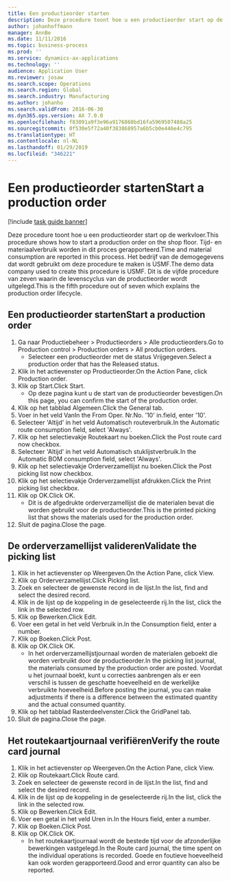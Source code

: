 ```yaml
---
title: Een productieorder starten
description: Deze procedure toont hoe u een productieorder start op de werkvloer.
author: johanhoffmann
manager: AnnBe
ms.date: 11/11/2016
ms.topic: business-process
ms.prod: ''
ms.service: dynamics-ax-applications
ms.technology: ''
audience: Application User
ms.reviewer: josaw
ms.search.scope: Operations
ms.search.region: Global
ms.search.industry: Manufacturing
ms.author: johanho
ms.search.validFrom: 2016-06-30
ms.dyn365.ops.version: AX 7.0.0
ms.openlocfilehash: f83091a9f3e96a9176860bd16fa5969507488a25
ms.sourcegitcommit: 0f530e5f72a40f383868957a6b5cb0e446e4c795
ms.translationtype: HT
ms.contentlocale: nl-NL
ms.lasthandoff: 01/29/2019
ms.locfileid: "346221"
---
```

# <a name="start-a-production-order"></a><span data-ttu-id="71bf9-103">Een productieorder starten</span><span class="sxs-lookup"><span data-stu-id="71bf9-103">Start a production order</span></span>

[!include [task guide banner](../../includes/task-guide-banner.md)]

<span data-ttu-id="71bf9-104">Deze procedure toont hoe u een productieorder start op de werkvloer.</span><span class="sxs-lookup"><span data-stu-id="71bf9-104">This procedure shows how to start a production order on the shop floor.</span></span> <span data-ttu-id="71bf9-105">Tijd- en materiaalverbruik worden in dit proces gerapporteerd.</span><span class="sxs-lookup"><span data-stu-id="71bf9-105">Time and material consumption are reported in this process.</span></span> <span data-ttu-id="71bf9-106">Het bedrijf van de demogegevens dat wordt gebruikt om deze procedure te maken is USMF.</span><span class="sxs-lookup"><span data-stu-id="71bf9-106">The demo data company used to create this procedure is USMF.</span></span> <span data-ttu-id="71bf9-107">Dit is de vijfde procedure van zeven waarin de levenscyclus van de productieorder wordt uitgelegd.</span><span class="sxs-lookup"><span data-stu-id="71bf9-107">This is the fifth procedure out of seven which explains the production order lifecycle.</span></span>


## <a name="start-a-production-order"></a><span data-ttu-id="71bf9-108">Een productieorder starten</span><span class="sxs-lookup"><span data-stu-id="71bf9-108">Start a production order</span></span>
1. <span data-ttu-id="71bf9-109">Ga naar Productiebeheer > Productieorders > Alle productieorders.</span><span class="sxs-lookup"><span data-stu-id="71bf9-109">Go to Production control > Production orders > All production orders.</span></span>
    * <span data-ttu-id="71bf9-110">Selecteer een productieorder met de status Vrijgegeven.</span><span class="sxs-lookup"><span data-stu-id="71bf9-110">Select a production order that has the Released status.</span></span>  
2. <span data-ttu-id="71bf9-111">Klik in het actievenster op Productieorder.</span><span class="sxs-lookup"><span data-stu-id="71bf9-111">On the Action Pane, click Production order.</span></span>
3. <span data-ttu-id="71bf9-112">Klik op Start.</span><span class="sxs-lookup"><span data-stu-id="71bf9-112">Click Start.</span></span>
    * <span data-ttu-id="71bf9-113">Op deze pagina kunt u de start van de productieorder bevestigen.</span><span class="sxs-lookup"><span data-stu-id="71bf9-113">On this page, you can confirm the start of the production order.</span></span>  
4. <span data-ttu-id="71bf9-114">Klik op het tabblad Algemeen.</span><span class="sxs-lookup"><span data-stu-id="71bf9-114">Click the General tab.</span></span>
5. <span data-ttu-id="71bf9-115">Voer in het veld Van</span><span class="sxs-lookup"><span data-stu-id="71bf9-115">In the From Oper.</span></span> <span data-ttu-id="71bf9-116">Nr.</span><span class="sxs-lookup"><span data-stu-id="71bf9-116">No.</span></span> <span data-ttu-id="71bf9-117">'10' in.</span><span class="sxs-lookup"><span data-stu-id="71bf9-117">field, enter '10'.</span></span>
6. <span data-ttu-id="71bf9-118">Selecteer 'Altijd' in het veld Automatisch routeverbruik.</span><span class="sxs-lookup"><span data-stu-id="71bf9-118">In the Automatic route consumption field, select 'Always'.</span></span>
7. <span data-ttu-id="71bf9-119">Klik op het selectievakje Routekaart nu boeken.</span><span class="sxs-lookup"><span data-stu-id="71bf9-119">Click the Post route card now checkbox.</span></span>
8. <span data-ttu-id="71bf9-120">Selecteer 'Altijd' in het veld Automatisch stuklijstverbruik.</span><span class="sxs-lookup"><span data-stu-id="71bf9-120">In the Automatic BOM consumption field, select 'Always'.</span></span>
9. <span data-ttu-id="71bf9-121">Klik op het selectievakje Orderverzamellijst nu boeken.</span><span class="sxs-lookup"><span data-stu-id="71bf9-121">Click the Post picking list now checkbox.</span></span>
10. <span data-ttu-id="71bf9-122">Klik op het selectievakje Orderverzamellijst afdrukken.</span><span class="sxs-lookup"><span data-stu-id="71bf9-122">Click the Print picking list checkbox.</span></span>
11. <span data-ttu-id="71bf9-123">Klik op OK.</span><span class="sxs-lookup"><span data-stu-id="71bf9-123">Click OK.</span></span>
    * <span data-ttu-id="71bf9-124">Dit is de afgedrukte orderverzamellijst die de materialen bevat die worden gebruikt voor de productieorder.</span><span class="sxs-lookup"><span data-stu-id="71bf9-124">This is the printed picking list that shows the materials used for the production order.</span></span>  
12. <span data-ttu-id="71bf9-125">Sluit de pagina.</span><span class="sxs-lookup"><span data-stu-id="71bf9-125">Close the page.</span></span>

## <a name="validate-the-picking-list"></a><span data-ttu-id="71bf9-126">De orderverzamellijst valideren</span><span class="sxs-lookup"><span data-stu-id="71bf9-126">Validate the picking list</span></span>
1. <span data-ttu-id="71bf9-127">Klik in het actievenster op Weergeven.</span><span class="sxs-lookup"><span data-stu-id="71bf9-127">On the Action Pane, click View.</span></span>
2. <span data-ttu-id="71bf9-128">Klik op Orderverzamellijst.</span><span class="sxs-lookup"><span data-stu-id="71bf9-128">Click Picking list.</span></span>
3. <span data-ttu-id="71bf9-129">Zoek en selecteer de gewenste record in de lijst.</span><span class="sxs-lookup"><span data-stu-id="71bf9-129">In the list, find and select the desired record.</span></span>
4. <span data-ttu-id="71bf9-130">Klik in de lijst op de koppeling in de geselecteerde rij.</span><span class="sxs-lookup"><span data-stu-id="71bf9-130">In the list, click the link in the selected row.</span></span>
5. <span data-ttu-id="71bf9-131">Klik op Bewerken.</span><span class="sxs-lookup"><span data-stu-id="71bf9-131">Click Edit.</span></span>
6. <span data-ttu-id="71bf9-132">Voer een getal in het veld Verbruik in.</span><span class="sxs-lookup"><span data-stu-id="71bf9-132">In the Consumption field, enter a number.</span></span>
7. <span data-ttu-id="71bf9-133">Klik op Boeken.</span><span class="sxs-lookup"><span data-stu-id="71bf9-133">Click Post.</span></span>
8. <span data-ttu-id="71bf9-134">Klik op OK.</span><span class="sxs-lookup"><span data-stu-id="71bf9-134">Click OK.</span></span>
    * <span data-ttu-id="71bf9-135">In het orderverzamellijstjournaal worden de materialen geboekt die worden verbruikt door de productieorder.</span><span class="sxs-lookup"><span data-stu-id="71bf9-135">In the picking list journal, the materials consumed by the production order are posted.</span></span> <span data-ttu-id="71bf9-136">Voordat u het journaal boekt, kunt u correcties aanbrengen als er een verschil is tussen de geschatte hoeveelheid en de werkelijke verbruikte hoeveelheid.</span><span class="sxs-lookup"><span data-stu-id="71bf9-136">Before posting the journal, you can make adjustments if there is a difference between the estimated quantity and the actual consumed quantity.</span></span>  
9. <span data-ttu-id="71bf9-137">Klik op het tabblad Rasterdeelvenster.</span><span class="sxs-lookup"><span data-stu-id="71bf9-137">Click the GridPanel tab.</span></span>
10. <span data-ttu-id="71bf9-138">Sluit de pagina.</span><span class="sxs-lookup"><span data-stu-id="71bf9-138">Close the page.</span></span>

## <a name="verify-the-route-card-journal"></a><span data-ttu-id="71bf9-139">Het routekaartjournaal verifiëren</span><span class="sxs-lookup"><span data-stu-id="71bf9-139">Verify the route card journal</span></span>
1. <span data-ttu-id="71bf9-140">Klik in het actievenster op Weergeven.</span><span class="sxs-lookup"><span data-stu-id="71bf9-140">On the Action Pane, click View.</span></span>
2. <span data-ttu-id="71bf9-141">Klik op Routekaart.</span><span class="sxs-lookup"><span data-stu-id="71bf9-141">Click Route card.</span></span>
3. <span data-ttu-id="71bf9-142">Zoek en selecteer de gewenste record in de lijst.</span><span class="sxs-lookup"><span data-stu-id="71bf9-142">In the list, find and select the desired record.</span></span>
4. <span data-ttu-id="71bf9-143">Klik in de lijst op de koppeling in de geselecteerde rij.</span><span class="sxs-lookup"><span data-stu-id="71bf9-143">In the list, click the link in the selected row.</span></span>
5. <span data-ttu-id="71bf9-144">Klik op Bewerken.</span><span class="sxs-lookup"><span data-stu-id="71bf9-144">Click Edit.</span></span>
6. <span data-ttu-id="71bf9-145">Voer een getal in het veld Uren in.</span><span class="sxs-lookup"><span data-stu-id="71bf9-145">In the Hours field, enter a number.</span></span>
7. <span data-ttu-id="71bf9-146">Klik op Boeken.</span><span class="sxs-lookup"><span data-stu-id="71bf9-146">Click Post.</span></span>
8. <span data-ttu-id="71bf9-147">Klik op OK.</span><span class="sxs-lookup"><span data-stu-id="71bf9-147">Click OK.</span></span>
    * <span data-ttu-id="71bf9-148">In het routekaartjournaal wordt de bestede tijd voor de afzonderlijke bewerkingen vastgelegd.</span><span class="sxs-lookup"><span data-stu-id="71bf9-148">In the Route card journal, the time spent on the individual operations is recorded.</span></span> <span data-ttu-id="71bf9-149">Goede en foutieve hoeveelheid kan ook worden gerapporteerd.</span><span class="sxs-lookup"><span data-stu-id="71bf9-149">Good and error quantity can also be reported.</span></span>  
